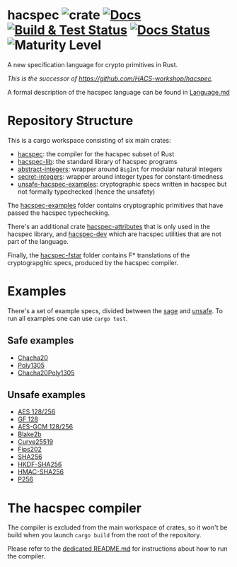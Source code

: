 # hacspec ![crate][crate-outdated-image] [![Docs][docs-master-image]][docs-master-link] [![Build & Test Status][build-image]][build-link] [![Docs Status][deploy-docs-image]][deploy-docs-link] ![Maturity Level][maturitylevel-image]

A new specification language for crypto primitives in Rust.

*This is the successor of https://github.com/HACS-workshop/hacspec.*

A formal description of the hacspec language can be found in [Language.md](Language.md)

# Repository Structure

This is a cargo workspace consisting of six main crates:
* [hacspec](hacspec/): the compiler for the hacspec subset of Rust
* [hacspec-lib](hacspec-lib):  the standard library of hacspec programs
* [abstract-integers](abstract-integers/): wrapper around `BigInt` for modular natural integers
* [secret-integers](secret-integers/): wrapper around integer types for constant-timedness
* [unsafe-hacspec-examples](unsafe-hacspec-examples/): cryptographic specs written in hacspec but not formally typechecked (hence the unsafety)

The [hacspec-examples](hacspec_examples/) folder contains 
cryptographic primitives that have passed the hacspec typechecking.

There's an additional crate [hacspec-attributes](attributes) that is
only used in the hacspec library, and [hacspec-dev](hacspec-dev/)
which are hacspec utilities that are not part of the language.

Finally, the [hacspec-fstar](hacspec-fstar/) folder contains F* translations
of the cryptograpghic specs, produced by the hacspec compiler.

# Examples

There's a set of example specs, divided between the [sage](hacspec-examples/) and [unsafe](unsafe-hacspec-examples). To run all examples one can use `cargo test`.

## Safe examples

* [Chacha20](hacspec-examples/hacspec-chacha20/src/chacha20.rs)
* [Poly1305](hacspec-examples/hacspec-poly1305/src/poly1305.rs)
* [Chacha20Poly1305](hacspec-examples/hacspec-chacha20poly1305/src/chacha20poly1305.rs)

## Unsafe examples

* [AES 128/256](unsafe-hacspec-examples/src/aes_gcm/aes.rs)
* [GF 128](unsafe-hacspec-examples/src/aes_gcm/gf128.rs)
* [AES-GCM 128/256](unsafe-hacspec-examples/src/aes_gcm/aesgcm.rs)
* [Blake2b](unsafe-hacspec-examples/src/blake2/blake2b.rs)
* [Curve25519](unsafe-hacspec-examples/src/curve25519/curve25519.rs)
* [Fips202](unsafe-hacspec-examples/src/fips202/fips202.rs)
* [SHA256](unsafe-hacspec-examples/src/sha2/sha2.rs)
* [HKDF-SHA256](unsafe-hacspec-examples/src/hkdf/hkdf.rs)
* [HMAC-SHA256](unsafe-hacspec-examples/src/hmac/hmac.rs)
* [P256](unsafe-hacspec-examples/src/p256/p256.rs)

[//]: # (badges)

[crate-outdated-image]: https://img.shields.io/badge/crate-outdated-red.svg
[crate-image]: https://img.shields.io/crates/v/hacspec.svg
[crate-link]: https://crates.io/crates/hacspec
[docs-master-image]: https://img.shields.io/badge/docs-master-blue.svg
[docs-master-link]: https://hacspec.github.io/hacspec/hacspec/index.html
[docs-image]: https://docs.rs/hacspec/badge.svg
[docs-link]: https://docs.rs/hacspec/
[license-image]: https://img.shields.io/badge/license-Apache2.0/MIT-blue.svg
[build-image]: https://github.com/hacspec/hacspec/workflows/Build%20&%20Test/badge.svg?branch=master&event=push
[build-link]: https://github.com/hacspec/hacspec/actions?query=workflow%3A%22Build+%26+Test%22
[deploy-docs-image]: https://github.com/hacspec/hacspec/workflows/Deploy%20Docs/badge.svg?branch=master&event=push
[deploy-docs-link]: https://github.com/hacspec/hacspec/actions?query=workflow%3A%22Deploy+Docs%22
[maturitylevel-image]: https://img.shields.io/badge/maturity-alpha-red.svg

# The hacspec compiler

The compiler is excluded from the main workspace of crates, 
so it won't be build when you launch `cargo build` from the
root of the repository.

Please refer to the [dedicated README.md](hacspec/README.md) 
for instructions about how to run the compiler. 